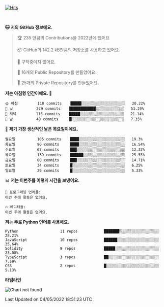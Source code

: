 [![Hits](https://hits.seeyoufarm.com/api/count/incr/badge.svg?url=https%3A%2F%2Fgithub.com%2FSoohan-Park&count_bg=%23000000&title_bg=%23828282&icon=gradle.svg&icon_color=%23FFFFFF&title=Visited&edge_flat=false)](https://hits.seeyoufarm.com)  

<br/>

<!--START_SECTION:waka-->
**🐱 저의 GitHub 정보에요.** 

> 🏆 235 만큼의 Contributions을 2022년에 했어요
 > 
> 📦 GitHub의 142.2 kB만큼의 저장소를 사용하고 있어요. 
 > 
> 🚫 구직중이지 않아요.
 > 
> 📜 16개의 Public Repository를 만들었어요. 
 > 
> 🔑 25개의 Private Repository를 만들었어요.  
 > 
**저는 아침형 인간이에요. 🐤** 

```text
🌞 아침         110 commits    █████░░░░░░░░░░░░░░░░░░░░   20.22% 
🌆 낮　         279 commits    ████████████░░░░░░░░░░░░░   51.29% 
🌃 저녁         115 commits    █████░░░░░░░░░░░░░░░░░░░░   21.14% 
🌙 밤　         40 commits     █░░░░░░░░░░░░░░░░░░░░░░░░   7.35%

```
📅 **제가 가장 생산적인 날은 목요일이에요.** 

```text
월요일          105 commits    ████░░░░░░░░░░░░░░░░░░░░░   19.3% 
화요일          90 commits     ████░░░░░░░░░░░░░░░░░░░░░   16.54% 
수요일          67 commits     ███░░░░░░░░░░░░░░░░░░░░░░   12.32% 
목요일          139 commits    ██████░░░░░░░░░░░░░░░░░░░   25.55% 
금요일          80 commits     ███░░░░░░░░░░░░░░░░░░░░░░   14.71% 
토요일          34 commits     █░░░░░░░░░░░░░░░░░░░░░░░░   6.25% 
일요일          29 commits     █░░░░░░░░░░░░░░░░░░░░░░░░   5.33%

```


📊 **저는 이번주를 이렇게 시간을 보냈어요.** 

```text
💬 프로그래밍 언어들: 
이번 주에 활동은 없어요.

🔥 에디터들: 
이번 주에 활동은 없어요.

```

**저는 주로 Python 언어를 사용해요.** 

```text
Python                   11 repos            ███████░░░░░░░░░░░░░░░░░░   28.21% 
JavaScript               10 repos            ██████░░░░░░░░░░░░░░░░░░░   25.64% 
Solidity                 9 repos             █████░░░░░░░░░░░░░░░░░░░░   23.08% 
TypeScript               3 repos             ██░░░░░░░░░░░░░░░░░░░░░░░   7.69% 
CSS                      2 repos             █░░░░░░░░░░░░░░░░░░░░░░░░   5.13%

```


**타임라인**

![Chart not found](https://raw.githubusercontent.com/Soohan-Park/Soohan-Park/master/charts/bar_graph.png) 


 Last Updated on 04/05/2022 18:51:23 UTC
<!--END_SECTION:waka-->
